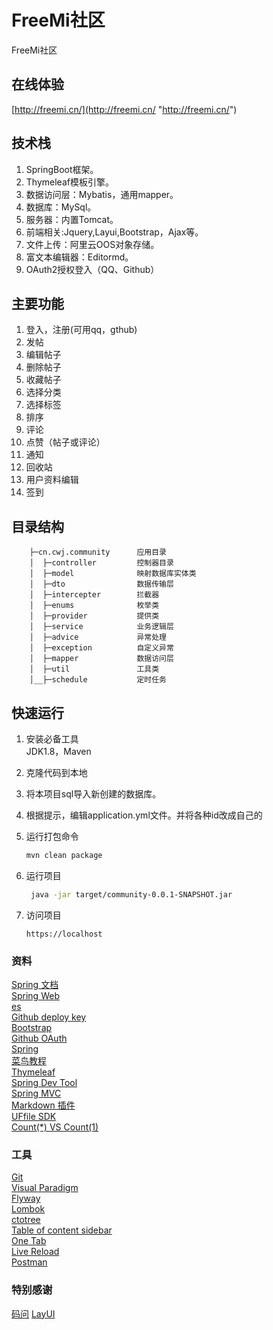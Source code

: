 # FreeMi社区
FreeMi社区
## 在线体验
[http://freemi.cn/](http://freemi.cn/ "http://freemi.cn/")

## 技术栈
1. SpringBoot框架。
2. Thymeleaf模板引擎。
3. 数据访问层：Mybatis，通用mapper。
4. 数据库：MySql。
5. 服务器：内置Tomcat。
6. 前端相关:Jquery,Layui,Bootstrap，Ajax等。
7. 文件上传：阿里云OOS对象存储。
8. 富文本编辑器：Editormd。
9. OAuth2授权登入（QQ、Github）

## 主要功能
1. 登入，注册(可用qq，gthub) 
2. 发帖 
3. 编辑帖子
4. 删除帖子
5. 收藏帖子
6. 选择分类
7. 选择标签
8. 排序
9. 评论
10. 点赞（帖子或评论）
11. 通知
12. 回收站
13. 用户资料编辑
14. 签到
## 目录结构
   ```
       ├─cn.cwj.community      应用目录
       │  ├─controller         控制器目录
       │  ├─model              映射数据库实体类
       │  ├─dto                数据传输层
       │  ├─intercepter        拦截器
       │  ├─enums              枚举类
       │  ├─provider           提供类
       │  ├─service            业务逻辑层
       │  ├─advice             异常处理
       │  ├─exception          自定义异常
       │  ├─mapper             数据访问层
       │  ├─util               工具类
       │__├─schedule           定时任务
  ```
## 快速运行
1. 安装必备工具  
JDK1.8，Maven
2. 克隆代码到本地 
3. 将本项目sql导入新创建的数据库。
4. 根据提示，编辑application.yml文件。并将各种id改成自己的

5. 运行打包命令
   ```sh 
   mvn clean package
   ```
 
6. 运行项目  
   ```sh
    java -jar target/community-0.0.1-SNAPSHOT.jar
    ```
8. 访问项目
   ```
   https://localhost
   ```
### 资料
[Spring 文档](https://spring.io/guides)    
[Spring Web](https://spring.io/guides/gs/serving-web-content/)   
[es](https://elasticsearch.cn/explore)    
[Github deploy key](https://developer.github.com/v3/guides/managing-deploy-keys/#deploy-keys)    
[Bootstrap](https://v3.bootcss.com/getting-started/)    
[Github OAuth](https://developer.github.com/apps/building-oauth-apps/creating-an-oauth-app/)    
[Spring](https://docs.spring.io/spring-boot/docs/2.0.0.RC1/reference/htmlsingle/#boot-features-embedded-database-support)    
[菜鸟教程](https://www.runoob.com/mysql/mysql-insert-query.html)    
[Thymeleaf](https://www.thymeleaf.org/doc/tutorials/3.0/usingthymeleaf.html#setting-attribute-values)    
[Spring Dev Tool](https://docs.spring.io/spring-boot/docs/2.0.0.RC1/reference/htmlsingle/#using-boot-devtools)  
[Spring MVC](https://docs.spring.io/spring/docs/5.0.3.RELEASE/spring-framework-reference/web.html#mvc-handlermapping-interceptor)  
[Markdown 插件](http://editor.md.ipandao.com/)   
[UFfile SDK](https://github.com/ucloud/ufile-sdk-java)  
[Count(*) VS Count(1)](https://mp.weixin.qq.com/s/Rwpke4BHu7Fz7KOpE2d3Lw)  

### 工具
[Git](https://git-scm.com/download)   
[Visual Paradigm](https://www.visual-paradigm.com)    
[Flyway](https://flywaydb.org/getstarted/firststeps/maven)  
[Lombok](https://www.projectlombok.org)    
[ctotree](https://www.octotree.io/)   
[Table of content sidebar](https://chrome.google.com/webstore/detail/table-of-contents-sidebar/ohohkfheangmbedkgechjkmbepeikkej)    
[One Tab](https://chrome.google.com/webstore/detail/chphlpgkkbolifaimnlloiipkdnihall)    
[Live Reload](https://chrome.google.com/webstore/detail/livereload/jnihajbhpnppcggbcgedagnkighmdlei/related)  
[Postman](https://chrome.google.com/webstore/detail/coohjcphdfgbiolnekdpbcijmhambjff)

### 特别感谢
[码问](http://www.mawen.co/) 
[LayUI](https://fly.layui.com/) 
